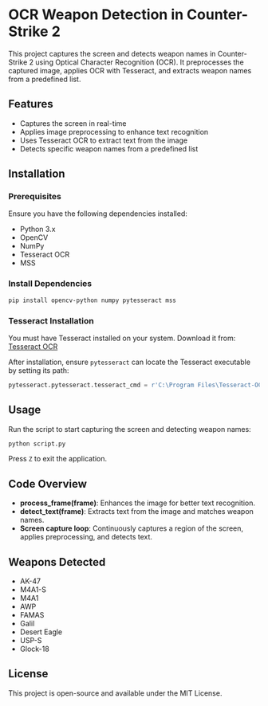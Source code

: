 # OCR Weapon Detection in Counter-Strike 2

This project captures the screen and detects weapon names in Counter-Strike 2 using Optical Character Recognition (OCR). It preprocesses the captured image, applies OCR with Tesseract, and extracts weapon names from a predefined list.

## Features
- Captures the screen in real-time
- Applies image preprocessing to enhance text recognition
- Uses Tesseract OCR to extract text from the image
- Detects specific weapon names from a predefined list

## Installation
### Prerequisites
Ensure you have the following dependencies installed:
- Python 3.x
- OpenCV
- NumPy
- Tesseract OCR
- MSS

### Install Dependencies
```sh
pip install opencv-python numpy pytesseract mss
```

### Tesseract Installation
You must have Tesseract installed on your system. Download it from:
[Tesseract OCR](https://github.com/tesseract-ocr/tesseract)

After installation, ensure `pytesseract` can locate the Tesseract executable by setting its path:
```python
pytesseract.pytesseract.tesseract_cmd = r'C:\Program Files\Tesseract-OCR\tesseract.exe'  # Modify as needed
```

## Usage
Run the script to start capturing the screen and detecting weapon names:
```sh
python script.py
```

Press `Z` to exit the application.

## Code Overview
- **process_frame(frame)**: Enhances the image for better text recognition.
- **detect_text(frame)**: Extracts text from the image and matches weapon names.
- **Screen capture loop**: Continuously captures a region of the screen, applies preprocessing, and detects text.

## Weapons Detected
- AK-47
- M4A1-S
- M4A1
- AWP
- FAMAS
- Galil
- Desert Eagle
- USP-S
- Glock-18

## License
This project is open-source and available under the MIT License.


